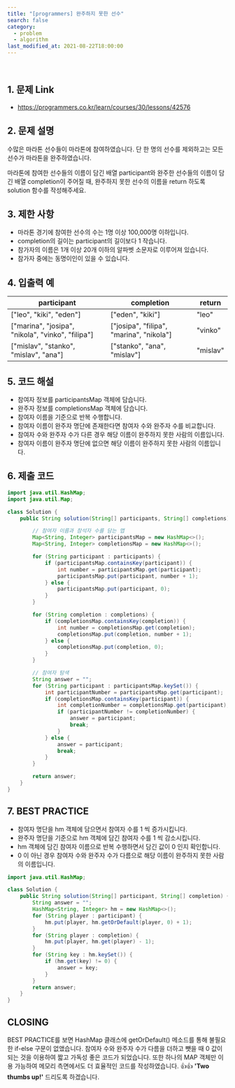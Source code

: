 ```yaml
---
title: "[programmers] 완주하지 못한 선수"
search: false
category:
  - problem
  - algorithm
last_modified_at: 2021-08-22T18:00:00
---
```


<br>

## 1. 문제 Link
- <https://programmers.co.kr/learn/courses/30/lessons/42576>

## 2. 문제 설명
수많은 마라톤 선수들이 마라톤에 참여하였습니다. 단 한 명의 선수를 제외하고는 모든 선수가 마라톤을 완주하였습니다.

마라톤에 참여한 선수들의 이름이 담긴 배열 participant와 완주한 선수들의 이름이 담긴 배열 completion이 주어질 때, 
완주하지 못한 선수의 이름을 return 하도록 solution 함수를 작성해주세요.

## 3. 제한 사항
- 마라톤 경기에 참여한 선수의 수는 1명 이상 100,000명 이하입니다.
- completion의 길이는 participant의 길이보다 1 작습니다.
- 참가자의 이름은 1개 이상 20개 이하의 알파벳 소문자로 이루어져 있습니다.
- 참가자 중에는 동명이인이 있을 수 있습니다.

## 4. 입출력 예

| participant | completion | return |
|---|---|---|
| ["leo", "kiki", "eden"] | ["eden", "kiki"] | "leo" |
| ["marina", "josipa", "nikola", "vinko", "filipa"] | ["josipa", "filipa", "marina", "nikola"] | "vinko" |
| ["mislav", "stanko", "mislav", "ana"] | ["stanko", "ana", "mislav"] | "mislav" |

## 5. 코드 해설
- 참여자 정보를 participantsMap 객체에 담습니다.
- 완주자 정보를 completionsMap 객체에 담습니다.
- 참여자 이름을 기준으로 반복 수행합니다.
- 참여자 이름이 완주자 명단에 존재한다면 참여자 수와 완주자 수를 비교합니다. 
- 참여자 수와 완주자 수가 다른 경우 해당 이름이 완주하지 못한 사람의 이름입니다.
- 참여자 이름이 완주자 명단에 없으면 해당 이름이 완주하지 못한 사람의 이름입니다.

## 6. 제출 코드

```java
import java.util.HashMap;
import java.util.Map;

class Solution {
    public String solution(String[] participants, String[] completions) {

        // 참여자 이름과 참석자 수를 담는 맵
        Map<String, Integer> participantsMap = new HashMap<>();
        Map<String, Integer> completionsMap = new HashMap<>();

        for (String participant : participants) {
            if (participantsMap.containsKey(participant)) {
                int number = participantsMap.get(participant);
                participantsMap.put(participant, number + 1);
            } else {
                participantsMap.put(participant, 0);
            }
        }

        for (String completion : completions) {
            if (completionsMap.containsKey(completion)) {
                int number = completionsMap.get(completion);
                completionsMap.put(completion, number + 1);
            } else {
                completionsMap.put(completion, 0);
            }
        }

        // 참여자 탐색
        String answer = "";
        for (String participant : participantsMap.keySet()) {
            int participantNumber = participantsMap.get(participant);
            if (completionsMap.containsKey(participant)) {
                int completionNumber = completionsMap.get(participant);
                if (participantNumber != completionNumber) {
                    answer = participant;
                    break;
                }
            } else {
                answer = participant;
                break;
            }
        }

        return answer;
    }
}
```

## 7. BEST PRACTICE
- 참여자 명단을 hm 객체에 담으면서 참여자 수를 1 씩 증가시킵니다.
- 완주자 명단을 기준으로 hm 객체에 담긴 참여자 수를 1 씩 감소시킵니다.
- hm 객체에 담긴 참여자 이름으로 반복 수행하면서 담긴 값이 0 인지 확인합니다.
- 0 이 아닌 경우 참여자 수와 완주자 수가 다름으로 해당 이름이 완주하지 못한 사람의 이름입니다.

```java
import java.util.HashMap;

class Solution {
    public String solution(String[] participant, String[] completion) {
        String answer = "";
        HashMap<String, Integer> hm = new HashMap<>();
        for (String player : participant) {
            hm.put(player, hm.getOrDefault(player, 0) + 1);
        }
        for (String player : completion) {
            hm.put(player, hm.get(player) - 1);
        }
        for (String key : hm.keySet()) {
            if (hm.get(key) != 0) {
                answer = key;
            }
        }
        return answer;
    }
}
```

## CLOSING
BEST PRACTICE를 보면 HashMap 클래스에 getOrDefault() 메소드를 통해 불필요한 if-else 구문이 없앴습니다. 
참여자 수와 완주자 수가 다름을 더하고 뺏을 때 0 값이 되는 것을 이용하여 짧고 가독성 좋은 코드가 되었습니다. 
또한 하나의 MAP 객체만 이용 가능하여 메모리 측면에서도 더 효율적인 코드를 작성하였습니다. 
👍👍 **'Two thumbs up!'** 드리도록 하겠습니다.